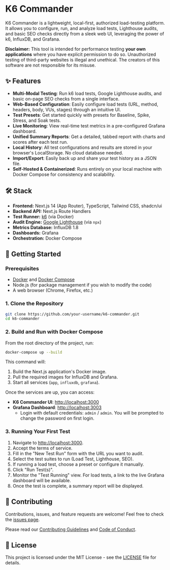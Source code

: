 # K6 Commander

K6 Commander is a lightweight, local-first, authorized load-testing platform. It allows you to configure, run, and analyze load tests, Lighthouse audits, and basic SEO checks directly from a sleek web UI, leveraging the power of k6, InfluxDB, and Grafana.

**Disclaimer:** This tool is intended for performance testing **your own applications** where you have explicit permission to do so. Unauthorized testing of third-party websites is illegal and unethical. The creators of this software are not responsible for its misuse.



## ✨ Features

- **Multi-Modal Testing**: Run k6 load tests, Google Lighthouse audits, and basic on-page SEO checks from a single interface.
- **Web-Based Configuration**: Easily configure load tests (URL, method, headers, body, VUs, stages) through an intuitive UI.
- **Test Presets**: Get started quickly with presets for Baseline, Spike, Stress, and Soak tests.
- **Live Monitoring**: View real-time test metrics in a pre-configured Grafana dashboard.
- **Unified Summary Reports**: Get a detailed, tabbed report with charts and scores after each test run.
- **Local History**: All test configurations and results are stored in your browser's LocalStorage. No cloud database needed.
- **Import/Export**: Easily back up and share your test history as a JSON file.
- **Self-Hosted & Containerized**: Runs entirely on your local machine with Docker Compose for consistency and scalability.

## 🛠️ Stack

- **Frontend:** Next.js 14 (App Router), TypeScript, Tailwind CSS, shadcn/ui
- **Backend API:** Next.js Route Handlers
- **Test Runner:** [k6](https://k6.io/) (via Docker)
- **Audit Engine:** [Google Lighthouse](https://developers.google.com/web/tools/lighthouse) (via `npx`)
- **Metrics Database:** InfluxDB 1.8
- **Dashboards:** Grafana
- **Orchestration:** Docker Compose

## 🚀 Getting Started

### Prerequisites

- [Docker](https://www.docker.com/get-started) and [Docker Compose](https://docs.docker.com/compose/install/)
- Node.js (for package management if you wish to modify the code)
- A web browser (Chrome, Firefox, etc.)

### 1. Clone the Repository

```bash
git clone https://github.com/your-username/k6-commander.git
cd k6-commander
```

### 2. Build and Run with Docker Compose

From the root directory of the project, run:

```bash
docker-compose up --build
```

This command will:
1.  Build the Next.js application's Docker image.
2.  Pull the required images for InfluxDB and Grafana.
3.  Start all services (`app`, `influxdb`, `grafana`).

Once the services are up, you can access:

- **K6 Commander UI**: [http://localhost:3000](http://localhost:3000)
- **Grafana Dashboard**: [http://localhost:3003](http://localhost:3003)
  - Login with default credentials: `admin` / `admin`. You will be prompted to change the password on first login.

### 3. Running Your First Test

1.  Navigate to [http://localhost:3000](http://localhost:3000).
2.  Accept the terms of service.
3.  Fill in the "New Test Run" form with the URL you want to audit.
4.  Select the test suites to run (Load Test, Lighthouse, SEO).
5.  If running a load test, choose a preset or configure it manually.
6.  Click "Run Test(s)".
7.  Monitor the "Test Running" view. For load tests, a link to the live Grafana dashboard will be available.
8.  Once the test is complete, a summary report will be displayed.

## 🤝 Contributing

Contributions, issues, and feature requests are welcome! Feel free to check the [issues page](https://github.com/your-username/k6-commander/issues).

Please read our [Contributing Guidelines](./CONTRIBUTING.md) and [Code of Conduct](./CODE_OF_CONDUCT.md).

## 📜 License

This project is licensed under the MIT License - see the [LICENSE](./LICENSE) file for details.
